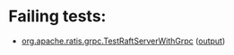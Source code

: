 # Failing tests: 

 * [org.apache.ratis.grpc.TestRaftServerWithGrpc](ratis-test/org.apache.ratis.grpc.TestRaftServerWithGrpc.txt) ([output](ratis-test/org.apache.ratis.grpc.TestRaftServerWithGrpc-output.txt))
